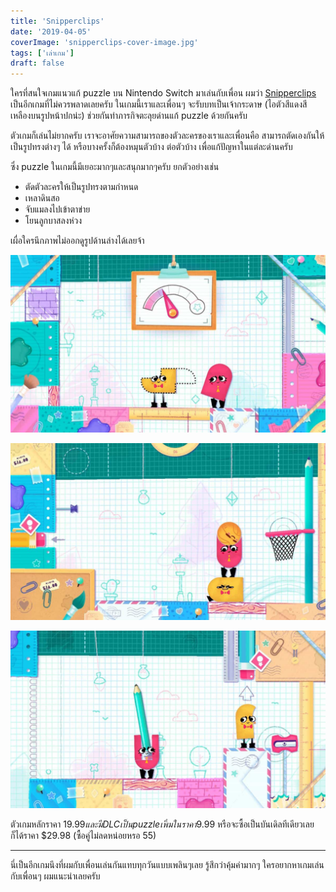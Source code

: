 ```yaml
---
title: 'Snipperclips'
date: '2019-04-05'
coverImage: 'snipperclips-cover-image.jpg'
tags: ['เล่าเกม']
draft: false
---
```


ใครที่สนใจเกมแนวแก้ puzzle บน Nintendo Switch มาเล่นกับเพื่อน ผมว่า <a href="https://www.nintendo.com/games/detail/snipperclips-switch" target="_blank">Snipperclips</a> เป็นอีกเกมที่ไม่ควรพลาดเลยครับ ในเกมนี้เราและเพื่อนๆ จะรับบทเป็นเจ้ากระดาษ (ไอตัวสีแดงสีเหลืองบนรูปหน้าปกน่ะ) ช่วยกันทำภารกิจตะลุยด่านแก้ puzzle ด้วยกันครับ

ตัวเกมก็เล่นไม่ยากครับ เราจะอาศัยความสามารถของตัวละครของเราและเพื่อนคือ สามารถตัดเองกันให้เป็นรูปทรงต่างๆ ได้ หรือบางครั้งก็ต้องหมุนตัวบ้าง ต่อตัวบ้าง เพื่อแก้ปัญหาในแต่ละด่านครับ

ซึ่ง puzzle ในเกมนี้มีเยอะมากๆและสนุกมากๆครับ ยกตัวอย่างเช่น

- ตัดตัวละครให้เป็นรูปทรงตามกำหนด
- เหลาดินสอ
- จับแมลงไปเข้าตาข่าย
- โยนลูกบาสลงห่วง

เผื่อใครนึกภาพไม่ออกดูรูปด้านล่างได้เลยจ้า

![snipperclips](snipperclips-1.jpg)

![snipperclips](snipperclips-2.jpg)

![snipperclips](snipperclips-3.jpg)

ตัวเกมหลักราคา $19.99 และมี DLC เป็น puzzle เพิ่มในราคา$9.99 หรือจะซื้อเป็นบันเดิลทีเดียวเลยก็ได้ราคา \$29.98 (ซื้อคู่ไม่ลดหน่อยหรอ 55)

---

นี่เป็นอีกเกมนึงที่ผมกับเพื่อนเล่นกันแทบทุกวันแบบเพลินๆเลย รู้สึกว่าคุ้มค่ามากๆ ใครอยากหาเกมเล่นกับเพื่อนๆ ผมแนะนำเลยครับ
